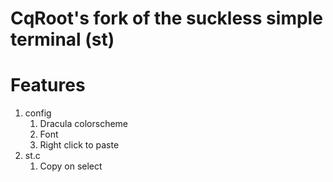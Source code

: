 # CqRoot's fork of the suckless simple terminal (st)

# Features

1. config
    1. Dracula colorscheme
    2. Font
    3. Right click to paste
2. st.c
    1. Copy on select
